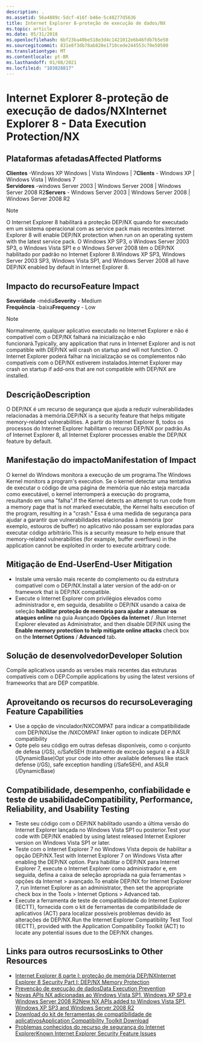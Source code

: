 ```yaml
---
description: .
ms.assetid: 56a4889c-5dcf-416f-b46e-5c48277d5636
title: Internet Explorer 8-proteção de execução de dados/NX
ms.topic: article
ms.date: 05/31/2018
ms.openlocfilehash: 6bf23ba40be518e3d4c1421012e6b46fdb7b5e50
ms.sourcegitcommit: 831e8f3db78ab820e1710cede244553c70e50500
ms.translationtype: MT
ms.contentlocale: pt-BR
ms.lasthandoff: 01/08/2021
ms.locfileid: "103828817"
---
```

# <a name="internet-explorer-8---data-execution-protectionnx"></a><span data-ttu-id="7aae0-103">Internet Explorer 8-proteção de execução de dados/NX</span><span class="sxs-lookup"><span data-stu-id="7aae0-103">Internet Explorer 8 - Data Execution Protection/NX</span></span>

## <a name="affected-platforms"></a><span data-ttu-id="7aae0-104">Plataformas afetadas</span><span class="sxs-lookup"><span data-stu-id="7aae0-104">Affected Platforms</span></span>

 <span data-ttu-id="7aae0-105">**Clientes** -Windows XP Windows \| Vista Windows \| 7</span><span class="sxs-lookup"><span data-stu-id="7aae0-105">**Clients** - Windows XP \| Windows Vista \| Windows 7</span></span>  
<span data-ttu-id="7aae0-106">**Servidores** -windows Server 2003 \| Windows Server 2008 \| Windows Server 2008 R2</span><span class="sxs-lookup"><span data-stu-id="7aae0-106">**Servers** - Windows Server 2003 \| Windows Server 2008 \| Windows Server 2008 R2</span></span>  










> [!Note]  
> <span data-ttu-id="7aae0-107">O Internet Explorer 8 habilitará a proteção DEP/NX quando for executado em um sistema operacional com as service pack mais recentes.</span><span class="sxs-lookup"><span data-stu-id="7aae0-107">Internet Explorer 8 will enable DEP/NX protection when run on an operating system with the latest service pack.</span></span> <span data-ttu-id="7aae0-108">O Windows XP SP3, o Windows Server 2003 SP3, o Windows Vista SP1 e o Windows Server 2008 têm o DEP/NX habilitado por padrão no Internet Explorer 8.</span><span class="sxs-lookup"><span data-stu-id="7aae0-108">Windows XP SP3, Windows Server 2003 SP3, Windows Vista SP1, and Windows Server 2008 all have DEP/NX enabled by default in Internet Explorer 8.</span></span>

 

## <a name="feature-impact"></a><span data-ttu-id="7aae0-109">Impacto do recurso</span><span class="sxs-lookup"><span data-stu-id="7aae0-109">Feature Impact</span></span>

<span data-ttu-id="7aae0-110">**Severidade** -média</span><span class="sxs-lookup"><span data-stu-id="7aae0-110">**Severity** - Medium</span></span>  
<span data-ttu-id="7aae0-111">**Frequência** -baixa</span><span class="sxs-lookup"><span data-stu-id="7aae0-111">**Frequency** - Low</span></span>  

> [!Note]  
> <span data-ttu-id="7aae0-112">Normalmente, qualquer aplicativo executado no Internet Explorer e não é compatível com o DEP/NX falhará na inicialização e não funcionará.</span><span class="sxs-lookup"><span data-stu-id="7aae0-112">Typically, any application that runs in Internet Explorer and is not compatible with DEP/NX will crash on startup and will not function.</span></span> <span data-ttu-id="7aae0-113">O Internet Explorer poderá falhar na inicialização se os complementos não compatíveis com o DEP/NX estiverem instalados.</span><span class="sxs-lookup"><span data-stu-id="7aae0-113">Internet Explorer may crash on startup if add-ons that are not compatible with DEP/NX are installed.</span></span>

 

## <a name="description"></a><span data-ttu-id="7aae0-114">Descrição</span><span class="sxs-lookup"><span data-stu-id="7aae0-114">Description</span></span>

<span data-ttu-id="7aae0-115">O DEP/NX é um recurso de segurança que ajuda a reduzir vulnerabilidades relacionadas à memória.</span><span class="sxs-lookup"><span data-stu-id="7aae0-115">DEP/NX is a security feature that helps mitigate memory-related vulnerabilities.</span></span> <span data-ttu-id="7aae0-116">A partir do Internet Explorer 8, todos os processos do Internet Explorer habilitam o recurso DEP/NX por padrão.</span><span class="sxs-lookup"><span data-stu-id="7aae0-116">As of Internet Explorer 8, all Internet Explorer processes enable the DEP/NX feature by default.</span></span>

## <a name="manifestation-of-impact"></a><span data-ttu-id="7aae0-117">Manifestação do impacto</span><span class="sxs-lookup"><span data-stu-id="7aae0-117">Manifestation of Impact</span></span>

<span data-ttu-id="7aae0-118">O kernel do Windows monitora a execução de um programa.</span><span class="sxs-lookup"><span data-stu-id="7aae0-118">The Windows Kernel monitors a program's execution.</span></span> <span data-ttu-id="7aae0-119">Se o kernel detectar uma tentativa de executar o código de uma página de memória que não esteja marcada como executável, o kernel interromperá a execução do programa, resultando em uma "falha".</span><span class="sxs-lookup"><span data-stu-id="7aae0-119">If the Kernel detects an attempt to run code from a memory page that is not marked executable, the Kernel halts execution of the program, resulting in a "crash."</span></span> <span data-ttu-id="7aae0-120">Essa é uma medida de segurança para ajudar a garantir que vulnerabilidades relacionadas à memória (por exemplo, estouros de buffer) no aplicativo não possam ser exploradas para executar código arbitrário.</span><span class="sxs-lookup"><span data-stu-id="7aae0-120">This is a security measure to help ensure that memory-related vulnerabilities (for example, buffer overflows) in the application cannot be exploited in order to execute arbitrary code.</span></span>

## <a name="end-user-mitigation"></a><span data-ttu-id="7aae0-121">Mitigação de End-User</span><span class="sxs-lookup"><span data-stu-id="7aae0-121">End-User Mitigation</span></span>

-   <span data-ttu-id="7aae0-122">Instale uma versão mais recente do complemento ou da estrutura compatível com o DEP/NX.</span><span class="sxs-lookup"><span data-stu-id="7aae0-122">Install a later version of the add-on or framework that is DEP/NX compatible.</span></span>
-   <span data-ttu-id="7aae0-123">Execute o Internet Explorer com privilégios elevados como administrador e, em seguida, desabilite o DEP/NX usando a caixa de seleção **habilitar proteção de memória para ajudar a atenuar os ataques online** na guia Avançado **Opções da Internet**  /   .</span><span class="sxs-lookup"><span data-stu-id="7aae0-123">Run Internet Explorer elevated as Administrator, and then disable DEP/NX using the **Enable memory protection to help mitigate online attacks** check box on the **Internet Options** / **Advanced** tab.</span></span>

## <a name="developer-solution"></a><span data-ttu-id="7aae0-124">Solução de desenvolvedor</span><span class="sxs-lookup"><span data-stu-id="7aae0-124">Developer Solution</span></span>

<span data-ttu-id="7aae0-125">Compile aplicativos usando as versões mais recentes das estruturas compatíveis com o DEP.</span><span class="sxs-lookup"><span data-stu-id="7aae0-125">Compile applications by using the latest versions of frameworks that are DEP compatible.</span></span>

## <a name="leveraging-feature-capabilities"></a><span data-ttu-id="7aae0-126">Aproveitando os recursos do recurso</span><span class="sxs-lookup"><span data-stu-id="7aae0-126">Leveraging Feature Capabilities</span></span>

-   <span data-ttu-id="7aae0-127">Use a opção de vinculador/NXCOMPAT para indicar a compatibilidade com DEP/NX</span><span class="sxs-lookup"><span data-stu-id="7aae0-127">Use the /NXCOMPAT linker option to indicate DEP/NX compatibility</span></span>
-   <span data-ttu-id="7aae0-128">Opte pelo seu código em outras defesas disponíveis, como o conjunto de defesa (/GS), o/SafeSEH (tratamento de exceção segura) e a ASLR (/DynamicBase)</span><span class="sxs-lookup"><span data-stu-id="7aae0-128">Opt your code into other available defenses like stack defense (/GS), safe exception handling (/SafeSEH), and ASLR (/DynamicBase)</span></span>

## <a name="compatibility-performance-reliability-and-usability-testing"></a><span data-ttu-id="7aae0-129">Compatibilidade, desempenho, confiabilidade e teste de usabilidade</span><span class="sxs-lookup"><span data-stu-id="7aae0-129">Compatibility, Performance, Reliability, and Usability Testing</span></span>

-   <span data-ttu-id="7aae0-130">Teste seu código com o DEP/NX habilitado usando a última versão do Internet Explorer lançada no Windows Vista SP1 ou posterior.</span><span class="sxs-lookup"><span data-stu-id="7aae0-130">Test your code with DEP/NX enabled by using latest released Internet Explorer version on Windows Vista SP1 or later.</span></span>
-   <span data-ttu-id="7aae0-131">Teste com o Internet Explorer 7 no Windows Vista depois de habilitar a opção DEP/NX.</span><span class="sxs-lookup"><span data-stu-id="7aae0-131">Test with Internet Explorer 7 on Windows Vista after enabling the DEP/NX option.</span></span> <span data-ttu-id="7aae0-132">Para habilitar o DEP/NX para Internet Explorer 7, execute o Internet Explorer como administrador e, em seguida, defina a caixa de seleção apropriada na guia ferramentas > opções da Internet > avançado.</span><span class="sxs-lookup"><span data-stu-id="7aae0-132">To enable DEP/NX for Internet Explorer 7, run Internet Explorer as an administrator, then set the appropriate check box in the Tools > Internet Options > Advanced tab.</span></span>
-   <span data-ttu-id="7aae0-133">Execute a ferramenta de teste de compatibilidade do Internet Explorer (IECTT), fornecida com o kit de ferramentas de compatibilidade de aplicativos (ACT) para localizar possíveis problemas devido às alterações de DEP/NX.</span><span class="sxs-lookup"><span data-stu-id="7aae0-133">Run the Internet Explorer Compatibility Test Tool (IECTT), provided with the Application Compatibility Toolkit (ACT) to locate any potential issues due to the DEP/NX changes.</span></span>

## <a name="links-to-other-resources"></a><span data-ttu-id="7aae0-134">Links para outros recursos</span><span class="sxs-lookup"><span data-stu-id="7aae0-134">Links to Other Resources</span></span>

-   [<span data-ttu-id="7aae0-135">Internet Explorer 8 parte I: proteção de memória DEP/NX</span><span class="sxs-lookup"><span data-stu-id="7aae0-135">Internet Explorer 8 Security Part I: DEP/NX Memory Protection</span></span>](/archive/blogs/ie/)
-   [<span data-ttu-id="7aae0-136">Prevenção de execução de dados</span><span class="sxs-lookup"><span data-stu-id="7aae0-136">Data Execution Prevention</span></span>](../memory/data-execution-prevention.md)
-   [<span data-ttu-id="7aae0-137">Novas APIs NX adicionadas ao Windows Vista SP1, Windows XP SP3 e Windows Server 2008 R2</span><span class="sxs-lookup"><span data-stu-id="7aae0-137">New NX APIs added to Windows Vista SP1, Windows XP SP3 and Windows Server 2008 R2</span></span>](/archive/blogs/michael_howard/)
-   [<span data-ttu-id="7aae0-138">Download do kit de ferramentas de compatibilidade de aplicativos</span><span class="sxs-lookup"><span data-stu-id="7aae0-138">Application Compatibility Toolkit Download</span></span>](/windows-hardware/get-started/adk-install)
-   <span data-ttu-id="7aae0-139">[Problemas conhecidos do recurso de segurança do Internet Explorer](/previous-versions/windows/it-pro/windows-7/cc722079(v=ws.10))</span><span class="sxs-lookup"><span data-stu-id="7aae0-139">[Known Internet Explorer Security Feature Issues](/previous-versions/windows/it-pro/windows-7/cc722079(v=ws.10))</span></span>

 

 
